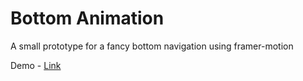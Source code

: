 # Bottom Animation

A small prototype for a fancy bottom navigation using framer-motion

Demo - [Link](https://stackblitz.com/edit/bottom-navigation-plxity?file=src/App.tsx)